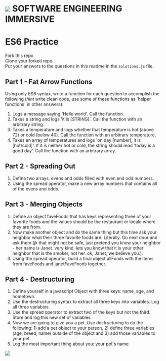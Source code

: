 # ![](https://ga-dash.s3.amazonaws.com/production/assets/logo-9f88ae6c9c3871690e33280fcf557f33.png) SOFTWARE ENGINEERING IMMERSIVE

# ES6 Practice
Fork this repo.   
Clone your forked repo.  
Put your answers to the questions in this readme in the `solutions.js` file.  

## Part 1 - Fat Arrow Functions

Using only ES6 syntax, write a function for each question to accomplish the following (_hint_ write clean code, use some of these functions as 'helper functions' in other answers):
1. Logs a message saying 'Hello world'. Call the function.
1. Takes a string and logs 'it is [STRING]'. Call the function with an arbitrary string.
1. Takes a temperature and logs whether that temperature is hot (above 72) or cold (below 40). Call the function with an arbitrary temperature. 
1. Takes an array of temperatures and logs 'on day [number], it is [hot/cold]'. If it is neither hot or cold, the string should read 'today is a good day'. Call the function with an arbitrary array.

## Part 2 - Spreading Out

1. Define two arrays, evens and odds filled with even and odd numbers.
1. Using the spread operator, make a new array numbers that contains all of the evens and odds.


## Part 3 - Merging Objects

1. Define an object faveFoods that has keys representing three of your favorite foods and the values should be the restaurant or locale where they are from.
1. Now make another object and do the same thing but this time ask your neighbor what their three favorite foods are. Literally. Go next door and ask them (jk that might not be safe, just pretend you know your neighbor - her name is Janet. very kind. lets you know that it is your other neighbor that is the smoker, not her. ok, Janet, we believe you.). 
1. Using the spread operator, build a final object allFoods with the items from faveFoods and janetFaveFoods together.

## Part 4 - Destructuring

1. Define yourself in a javascript Object with three keys: name, age, and hometown.
1. Use the destructuring syntax to extract all three keys into variables. Log all three variables.
1. Use the spread operator to extract two of the keys but not the third. Store and log this new set of variables. 
1. Now we are going to give you a pet. _Use destructuring_ to do the following: 1) add a pet object to your person, 2) define three variables (age, breed, name) outside of the object and 3) add those variables to your pet. 
1. Log the most important thing about you: your pet's name.

![](https://media.giphy.com/media/mCRJDo24UvJMA/giphy.gif)

